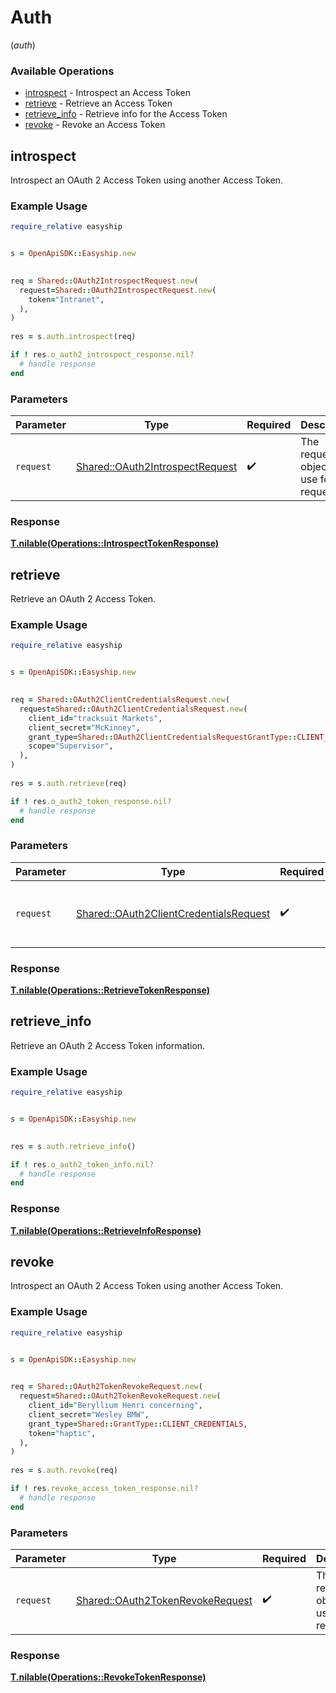 # Auth
(*auth*)

### Available Operations

* [introspect](#introspect) - Introspect an Access Token
* [retrieve](#retrieve) - Retrieve an Access Token
* [retrieve_info](#retrieve_info) - Retrieve info for the Access Token
* [revoke](#revoke) - Revoke an Access Token

## introspect

Introspect an OAuth 2 Access Token using another Access Token.


### Example Usage

```ruby
require_relative easyship


s = OpenApiSDK::Easyship.new

   
req = Shared::OAuth2IntrospectRequest.new(
  request=Shared::OAuth2IntrospectRequest.new(
    token="Intranet",
  ),
)
    
res = s.auth.introspect(req)

if ! res.o_auth2_introspect_response.nil?
  # handle response
end

```

### Parameters

| Parameter                                                                         | Type                                                                              | Required                                                                          | Description                                                                       |
| --------------------------------------------------------------------------------- | --------------------------------------------------------------------------------- | --------------------------------------------------------------------------------- | --------------------------------------------------------------------------------- |
| `request`                                                                         | [Shared::OAuth2IntrospectRequest](../../models/shared/oauth2introspectrequest.md) | :heavy_check_mark:                                                                | The request object to use for the request.                                        |


### Response

**[T.nilable(Operations::IntrospectTokenResponse)](../../models/operations/introspecttokenresponse.md)**


## retrieve

Retrieve an OAuth 2 Access Token.


### Example Usage

```ruby
require_relative easyship


s = OpenApiSDK::Easyship.new

   
req = Shared::OAuth2ClientCredentialsRequest.new(
  request=Shared::OAuth2ClientCredentialsRequest.new(
    client_id="tracksuit Markets",
    client_secret="McKinney",
    grant_type=Shared::OAuth2ClientCredentialsRequestGrantType::CLIENT_CREDENTIALS,
    scope="Supervisor",
  ),
)
    
res = s.auth.retrieve(req)

if ! res.o_auth2_token_response.nil?
  # handle response
end

```

### Parameters

| Parameter                                                                                       | Type                                                                                            | Required                                                                                        | Description                                                                                     |
| ----------------------------------------------------------------------------------------------- | ----------------------------------------------------------------------------------------------- | ----------------------------------------------------------------------------------------------- | ----------------------------------------------------------------------------------------------- |
| `request`                                                                                       | [Shared::OAuth2ClientCredentialsRequest](../../models/shared/oauth2clientcredentialsrequest.md) | :heavy_check_mark:                                                                              | The request object to use for the request.                                                      |


### Response

**[T.nilable(Operations::RetrieveTokenResponse)](../../models/operations/retrievetokenresponse.md)**


## retrieve_info

Retrieve an OAuth 2 Access Token information.


### Example Usage

```ruby
require_relative easyship


s = OpenApiSDK::Easyship.new

    
res = s.auth.retrieve_info()

if ! res.o_auth2_token_info.nil?
  # handle response
end

```


### Response

**[T.nilable(Operations::RetrieveInfoResponse)](../../models/operations/retrieveinforesponse.md)**


## revoke

Introspect an OAuth 2 Access Token using another Access Token.


### Example Usage

```ruby
require_relative easyship


s = OpenApiSDK::Easyship.new

   
req = Shared::OAuth2TokenRevokeRequest.new(
  request=Shared::OAuth2TokenRevokeRequest.new(
    client_id="Beryllium Henri concerning",
    client_secret="Wesley BMW",
    grant_type=Shared::GrantType::CLIENT_CREDENTIALS,
    token="haptic",
  ),
)
    
res = s.auth.revoke(req)

if ! res.revoke_access_token_response.nil?
  # handle response
end

```

### Parameters

| Parameter                                                                           | Type                                                                                | Required                                                                            | Description                                                                         |
| ----------------------------------------------------------------------------------- | ----------------------------------------------------------------------------------- | ----------------------------------------------------------------------------------- | ----------------------------------------------------------------------------------- |
| `request`                                                                           | [Shared::OAuth2TokenRevokeRequest](../../models/shared/oauth2tokenrevokerequest.md) | :heavy_check_mark:                                                                  | The request object to use for the request.                                          |


### Response

**[T.nilable(Operations::RevokeTokenResponse)](../../models/operations/revoketokenresponse.md)**

